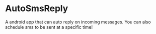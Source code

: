 # AutoSmsReply
A android app that can auto reply on incoming messages. You can also schedule sms to be sent at a specific time!
